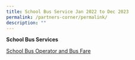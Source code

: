 ```yaml
---
title: School Bus Service Jan 2022 to Dec 2023
permalink: /partners-corner/permalink/
description: ""
---
```


**School Bus Services**

[School Bus Operator and Bus Fare](/files/bpps%20wdls%20transport%20nte%20bus%20fares%202023.pdf)